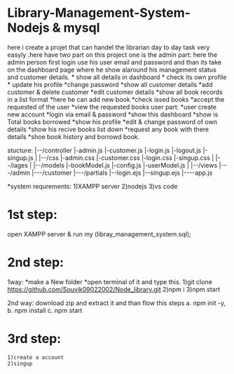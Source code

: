 ﻿# Library-Management-System-Nodejs & mysql
here i create a projet that can handel the librarian day to day task very easyly .here have two part on this project one is the 
admin part: here the admin person first login use his user email and password and than its take on the dashboard page where he show alaround his management status and customer details.
       * show all details in dashboard
       * check its own profile
       * update his profile
       *change password
       *show all customer details
       *add customer & delete customer
       *edit customer details
       *show all book records in a list format
       *here he can add new book
       *check issed books
       *accept the requested of the user
       *view the requested books
user part:
       *user create new account
       *login via email & password
       *show this dashboard
       *show is Total books borrowed
       *show his profile
       *edit & change password of own details
       *show his recive books list down
       *request any book with there details
       *shoe book history and borrowd book.

stucture:
       |--/controller
            |-admin.js
            |-customer.js
            |-login.js
            |-logout.js
            |-singup.js
       |
       |--/css
            |-admin.css
            |-customer.css
            |-login.css
            |-singup.css
       |
       |--/iages
       |
       |--/models
            |-bookModel.js
            |-config.js
            |-userModel.js
       |
       |--/views
            |---/admin
            |---/customer
            |---/partials
            |--login.ejs
            |--singup.ejs
       |----app.js
       
*system requrements:
1)XAMPP server
2)nodejs
3)vs code

# 1st step:
   open XAMPP server  & run my (libray_management_system.sql);
   
# 2nd step:
1way:
*make a New folder
*open terminal of it and type this.
      1)git clone https://github.com/Souvik09022002/Node_library.git
      2)npm i
      3)npm start


2nd way:
download zip and extract it 
and than flow this steps
    a.   npm init -y,
    b.  npm install
    c.  npm start

# 3rd step:
    1)create a account
    2)singup

